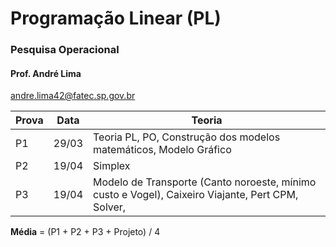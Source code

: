# Programação Linear (PL)
 ### Pesquisa Operacional

#### Prof. André Lima
andre.lima42@fatec.sp.gov.br

|Prova| Data | Teoria
|--|--|--
| P1 | 29/03 | Teoria PL, PO, Construção dos modelos matemáticos, Modelo Gráfico
| P2 | 19/04 | Simplex
| P3 | 19/04 | Modelo de Transporte (Canto noroeste, mínimo custo e Vogel), Caixeiro Viajante, Pert CPM, Solver, 

**Média** = (P1 + P2 + P3 + Projeto) / 4

<!--stackedit_data:
eyJoaXN0b3J5IjpbLTU1OTAyNTU2MSwtNDIzMjM1MzU4LDg0Mz
YzMjQyOV19
-->